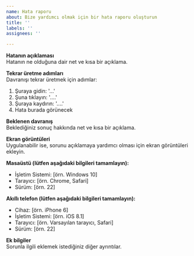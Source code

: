 ```yaml
---
name: Hata raporu
about: Bize yardımcı olmak için bir hata raporu oluşturun
title: ''
labels: ''
assignees: ''

---
```


**Hatanın açıklaması**  
Hatanın ne olduğuna dair net ve kısa bir açıklama.

**Tekrar üretme adımları**  
Davranışı tekrar üretmek için adımlar:  
1. Şuraya gidin: '...'  
2. Şuna tıklayın: '....'  
3. Şuraya kaydırın: '....'  
4. Hata burada görünecek

**Beklenen davranış**  
Beklediğiniz sonuç hakkında net ve kısa bir açıklama.

**Ekran görüntüleri**  
Uygulanabilir ise, sorunu açıklamaya yardımcı olması için ekran görüntüleri ekleyin.

**Masaüstü (lütfen aşağıdaki bilgileri tamamlayın):**  
- İşletim Sistemi: [örn. Windows 10]  
- Tarayıcı: [örn. Chrome, Safari]  
- Sürüm: [örn. 22]  

**Akıllı telefon (lütfen aşağıdaki bilgileri tamamlayın):**  
- Cihaz: [örn. iPhone 6]  
- İşletim Sistemi: [örn. iOS 8.1]  
- Tarayıcı: [örn. Varsayılan tarayıcı, Safari]  
- Sürüm: [örn. 22]  

**Ek bilgiler**  
Sorunla ilgili eklemek istediğiniz diğer ayrıntılar.
